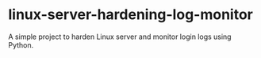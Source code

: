 # linux-server-hardening-log-monitor
A simple project to harden Linux server and monitor login logs using Python.
